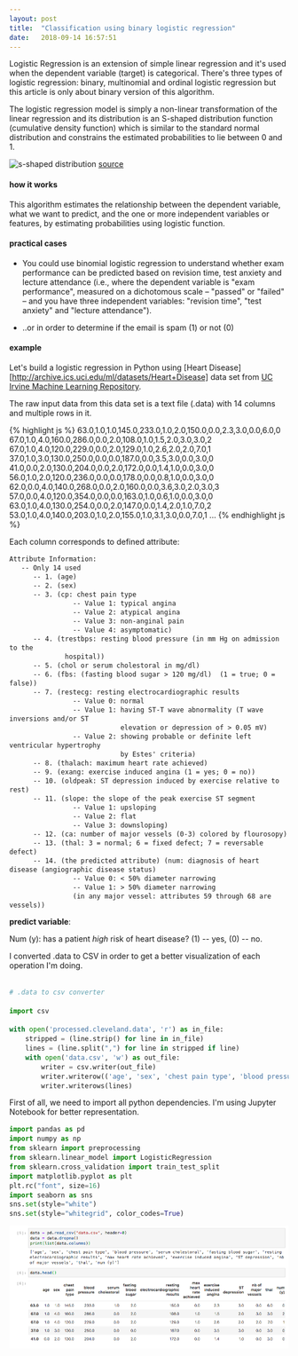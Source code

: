 ```yaml
---
layout: post
title:  "Classification using binary logistic regression"
date:   2018-09-14 16:57:51
---
```


Logistic Regression is an extension of simple linear regression  and it's used when the dependent variable (target) is categorical. There's three types of logistic regression: binary, multinomial and ordinal logistic regression but this article is only about binary version of this algorithm.


The logistic regression model is simply a non-linear transformation of the linear regression and its distribution is an S-shaped distribution function (cumulative density function) which is similar to the standard
normal distribution and constrains the estimated probabilities to lie between 0
and 1.

![s-shaped distribution](http://blog.datumbox.com/wp-content/uploads/2013/11/multinomial-logistic-regression.png)
[source][s-shaped]

#### how it works

This algorithm estimates the relationship between the dependent variable, what we want to predict, and the one or more independent variables or features, by estimating probabilities using logistic function.


#### practical cases

* You could use binomial logistic regression to understand whether exam performance can be predicted based on revision time, test anxiety and lecture attendance (i.e., where the dependent variable is "exam performance", measured on a dichotomous scale – "passed" or "failed" – and you have three independent variables: "revision time", "test anxiety" and "lecture attendance").

* ..or in order to determine if the email is spam (1) or not (0)

#### example

Let's build a logistic regression in Python using [Heart Disease][http://archive.ics.uci.edu/ml/datasets/Heart+Disease] data set from [UC Irvine Machine Learning Repository][data].

The raw input data from this data set is a text file (.data) with 14 columns and multiple rows in it.

{% highlight js %}
63.0,1.0,1.0,145.0,233.0,1.0,2.0,150.0,0.0,2.3,3.0,0.0,6.0,0
67.0,1.0,4.0,160.0,286.0,0.0,2.0,108.0,1.0,1.5,2.0,3.0,3.0,2
67.0,1.0,4.0,120.0,229.0,0.0,2.0,129.0,1.0,2.6,2.0,2.0,7.0,1
37.0,1.0,3.0,130.0,250.0,0.0,0.0,187.0,0.0,3.5,3.0,0.0,3.0,0
41.0,0.0,2.0,130.0,204.0,0.0,2.0,172.0,0.0,1.4,1.0,0.0,3.0,0
56.0,1.0,2.0,120.0,236.0,0.0,0.0,178.0,0.0,0.8,1.0,0.0,3.0,0
62.0,0.0,4.0,140.0,268.0,0.0,2.0,160.0,0.0,3.6,3.0,2.0,3.0,3
57.0,0.0,4.0,120.0,354.0,0.0,0.0,163.0,1.0,0.6,1.0,0.0,3.0,0
63.0,1.0,4.0,130.0,254.0,0.0,2.0,147.0,0.0,1.4,2.0,1.0,7.0,2
53.0,1.0,4.0,140.0,203.0,1.0,2.0,155.0,1.0,3.1,3.0,0.0,7.0,1
...
{% endhighlight js %}


Each column corresponds to defined attribute:

```
Attribute Information:
   -- Only 14 used
      -- 1. (age)       
      -- 2. (sex)       
      -- 3. (cp: chest pain type
                -- Value 1: typical angina
                -- Value 2: atypical angina
                -- Value 3: non-anginal pain
                -- Value 4: asymptomatic)        
      -- 4. (trestbps: resting blood pressure (in mm Hg on admission to the
              hospital))  
      -- 5. (chol or serum cholestoral in mg/dl)      
      -- 6. (fbs: (fasting blood sugar > 120 mg/dl)  (1 = true; 0 =         false))       
      -- 7. (restecg: resting electrocardiographic results
                -- Value 0: normal
                -- Value 1: having ST-T wave abnormality (T wave inversions and/or ST
                            elevation or depression of > 0.05 mV)
                -- Value 2: showing probable or definite left ventricular hypertrophy
                            by Estes' criteria)   
      -- 8. (thalach: maximum heart rate achieved)   
      -- 9. (exang: exercise induced angina (1 = yes; 0 = no))     
      -- 10. (oldpeak: ST depression induced by exercise relative to rest)   
      -- 11. (slope: the slope of the peak exercise ST segment
                -- Value 1: upsloping
                -- Value 2: flat
                -- Value 3: downsloping)     
      -- 12. (ca: number of major vessels (0-3) colored by flourosopy)        
      -- 13. (thal: 3 = normal; 6 = fixed defect; 7 = reversable defect)      
      -- 14. (the predicted attribute) (num: diagnosis of heart disease (angiographic disease status)
                -- Value 0: < 50% diameter narrowing
                -- Value 1: > 50% diameter narrowing
                (in any major vessel: attributes 59 through 68 are vessels))
```
**predict variable**:

Num (y): has a patient *high* risk of heart disease? (1) -- yes, (0) -- no.

I converted .data to CSV in order to get a better visualization of each operation I'm doing.  

```python

# .data to csv converter

import csv

with open('processed.cleveland.data', 'r') as in_file:
    stripped = (line.strip() for line in in_file)
    lines = (line.split(",") for line in stripped if line)
    with open('data.csv', 'w') as out_file:
        writer = csv.writer(out_file)
        writer.writerow(('age', 'sex', 'chest pain type', 'blood pressure', 'serum cholestoral', 'fasting blood sugar', 'resting electrocardiographic results', 'max heart rate achieved', 'exercise induced angina', 'ST depression', 'nb of major vessels', 'thal', 'num (y)'))
        writer.writerows(lines)

```

First of all, we need to import all python dependencies. I'm using Jupyter Notebook for better representation.

```python
import pandas as pd
import numpy as np
from sklearn import preprocessing
from sklearn.linear_model import LogisticRegression
from sklearn.cross_validation import train_test_split
import matplotlib.pyplot as plt
plt.rc("font", size=16)
import seaborn as sns
sns.set(style="white")
sns.set(style="whitegrid", color_codes=True)
```

![data image](../assets/img/classification-using-binary-logistic-regression/1.png)





[s-shaped]: http://blog.datumbox.com/wp-content/uploads/2013/11/multinomial-logistic-regression.png
[data]: http://archive.ics.uci.edu/ml/index.php
[data_source]: http://archive.ics.uci.edu/ml/datasets/Heart+Disease
